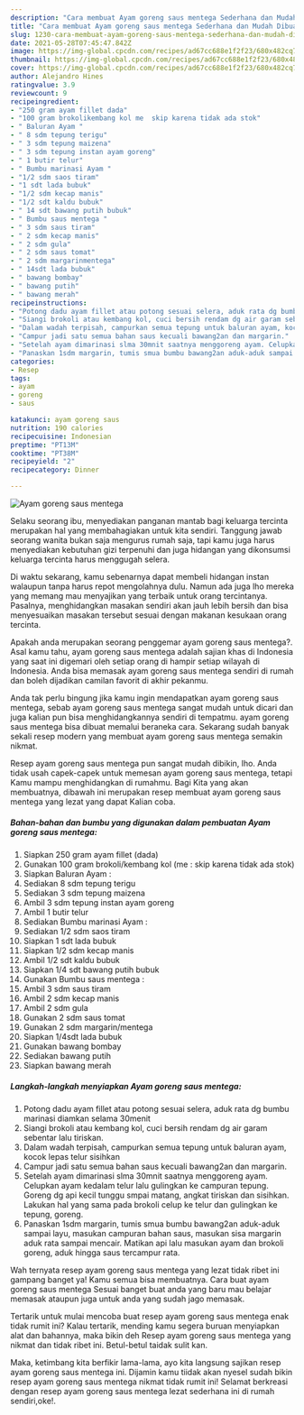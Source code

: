 ```yaml
---
description: "Cara membuat Ayam goreng saus mentega Sederhana dan Mudah Dibuat"
title: "Cara membuat Ayam goreng saus mentega Sederhana dan Mudah Dibuat"
slug: 1230-cara-membuat-ayam-goreng-saus-mentega-sederhana-dan-mudah-dibuat
date: 2021-05-28T07:45:47.842Z
image: https://img-global.cpcdn.com/recipes/ad67cc688e1f2f23/680x482cq70/ayam-goreng-saus-mentega-foto-resep-utama.jpg
thumbnail: https://img-global.cpcdn.com/recipes/ad67cc688e1f2f23/680x482cq70/ayam-goreng-saus-mentega-foto-resep-utama.jpg
cover: https://img-global.cpcdn.com/recipes/ad67cc688e1f2f23/680x482cq70/ayam-goreng-saus-mentega-foto-resep-utama.jpg
author: Alejandro Hines
ratingvalue: 3.9
reviewcount: 9
recipeingredient:
- "250 gram ayam fillet dada"
- "100 gram brokolikembang kol me  skip karena tidak ada stok"
- " Baluran Ayam "
- " 8 sdm tepung terigu"
- " 3 sdm tepung maizena"
- " 3 sdm tepung instan ayam goreng"
- " 1 butir telur"
- " Bumbu marinasi Ayam "
- "1/2 sdm saos tiram"
- "1 sdt lada bubuk"
- "1/2 sdm kecap manis"
- "1/2 sdt kaldu bubuk"
- " 14 sdt bawang putih bubuk"
- " Bumbu saus mentega "
- " 3 sdm saus tiram"
- " 2 sdm kecap manis"
- " 2 sdm gula"
- " 2 sdm saus tomat"
- " 2 sdm margarinmentega"
- " 14sdt lada bubuk"
- " bawang bombay"
- " bawang putih"
- " bawang merah"
recipeinstructions:
- "Potong dadu ayam fillet atau potong sesuai selera, aduk rata dg bumbu marinasi diamkan selama 30menit"
- "Siangi brokoli atau kembang kol, cuci bersih rendam dg air garam sebentar lalu tiriskan."
- "Dalam wadah terpisah, campurkan semua tepung untuk baluran ayam, kocok lepas telur sisihkan"
- "Campur jadi satu semua bahan saus kecuali bawang2an dan margarin."
- "Setelah ayam dimarinasi slma 30mnit saatnya menggoreng ayam. Celupkan ayam kedalam telur lalu gulingkan ke campuran tepung. Goreng dg api kecil tunggu smpai matang, angkat tiriskan dan sisihkan. Lakukan hal yang sama pada brokoli celup ke telur dan gulingkan ke tepung, goreng."
- "Panaskan 1sdm margarin, tumis smua bumbu bawang2an aduk-aduk sampai layu, masukan campuran bahan saus, masukan sisa margarin aduk rata sampai mencair. Matikan api lalu masukan ayam dan brokoli goreng, aduk hingga saus tercampur rata."
categories:
- Resep
tags:
- ayam
- goreng
- saus

katakunci: ayam goreng saus 
nutrition: 190 calories
recipecuisine: Indonesian
preptime: "PT13M"
cooktime: "PT38M"
recipeyield: "2"
recipecategory: Dinner

---
```



![Ayam goreng saus mentega](https://img-global.cpcdn.com/recipes/ad67cc688e1f2f23/680x482cq70/ayam-goreng-saus-mentega-foto-resep-utama.jpg)

Selaku seorang ibu, menyediakan panganan mantab bagi keluarga tercinta merupakan hal yang membahagiakan untuk kita sendiri. Tanggung jawab seorang  wanita bukan saja mengurus rumah saja, tapi kamu juga harus menyediakan kebutuhan gizi terpenuhi dan juga hidangan yang dikonsumsi keluarga tercinta harus menggugah selera.

Di waktu  sekarang, kamu sebenarnya dapat membeli hidangan instan walaupun tanpa harus repot mengolahnya dulu. Namun ada juga lho mereka yang memang mau menyajikan yang terbaik untuk orang tercintanya. Pasalnya, menghidangkan masakan sendiri akan jauh lebih bersih dan bisa menyesuaikan masakan tersebut sesuai dengan makanan kesukaan orang tercinta. 



Apakah anda merupakan seorang penggemar ayam goreng saus mentega?. Asal kamu tahu, ayam goreng saus mentega adalah sajian khas di Indonesia yang saat ini digemari oleh setiap orang di hampir setiap wilayah di Indonesia. Anda bisa memasak ayam goreng saus mentega sendiri di rumah dan boleh dijadikan camilan favorit di akhir pekanmu.

Anda tak perlu bingung jika kamu ingin mendapatkan ayam goreng saus mentega, sebab ayam goreng saus mentega sangat mudah untuk dicari dan juga kalian pun bisa menghidangkannya sendiri di tempatmu. ayam goreng saus mentega bisa dibuat memalui beraneka cara. Sekarang sudah banyak sekali resep modern yang membuat ayam goreng saus mentega semakin nikmat.

Resep ayam goreng saus mentega pun sangat mudah dibikin, lho. Anda tidak usah capek-capek untuk memesan ayam goreng saus mentega, tetapi Kamu mampu menghidangkan di rumahmu. Bagi Kita yang akan membuatnya, dibawah ini merupakan resep membuat ayam goreng saus mentega yang lezat yang dapat Kalian coba.

<!--inarticleads1-->

##### Bahan-bahan dan bumbu yang digunakan dalam pembuatan Ayam goreng saus mentega:

1. Siapkan 250 gram ayam fillet (dada)
1. Gunakan 100 gram brokoli/kembang kol (me : skip karena tidak ada stok)
1. Siapkan  Baluran Ayam :
1. Sediakan  8 sdm tepung terigu
1. Sediakan  3 sdm tepung maizena
1. Ambil  3 sdm tepung instan ayam goreng
1. Ambil  1 butir telur
1. Sediakan  Bumbu marinasi Ayam :
1. Sediakan 1/2 sdm saos tiram
1. Siapkan 1 sdt lada bubuk
1. Siapkan 1/2 sdm kecap manis
1. Ambil 1/2 sdt kaldu bubuk
1. Siapkan  1/4 sdt bawang putih bubuk
1. Gunakan  Bumbu saus mentega :
1. Ambil  3 sdm saus tiram
1. Ambil  2 sdm kecap manis
1. Ambil  2 sdm gula
1. Gunakan  2 sdm saus tomat
1. Gunakan  2 sdm margarin/mentega
1. Siapkan  1/4sdt lada bubuk
1. Gunakan  bawang bombay
1. Sediakan  bawang putih
1. Siapkan  bawang merah




<!--inarticleads2-->

##### Langkah-langkah menyiapkan Ayam goreng saus mentega:

1. Potong dadu ayam fillet atau potong sesuai selera, aduk rata dg bumbu marinasi diamkan selama 30menit
1. Siangi brokoli atau kembang kol, cuci bersih rendam dg air garam sebentar lalu tiriskan.
1. Dalam wadah terpisah, campurkan semua tepung untuk baluran ayam, kocok lepas telur sisihkan
1. Campur jadi satu semua bahan saus kecuali bawang2an dan margarin.
1. Setelah ayam dimarinasi slma 30mnit saatnya menggoreng ayam. Celupkan ayam kedalam telur lalu gulingkan ke campuran tepung. Goreng dg api kecil tunggu smpai matang, angkat tiriskan dan sisihkan. Lakukan hal yang sama pada brokoli celup ke telur dan gulingkan ke tepung, goreng.
1. Panaskan 1sdm margarin, tumis smua bumbu bawang2an aduk-aduk sampai layu, masukan campuran bahan saus, masukan sisa margarin aduk rata sampai mencair. Matikan api lalu masukan ayam dan brokoli goreng, aduk hingga saus tercampur rata.




Wah ternyata resep ayam goreng saus mentega yang lezat tidak ribet ini gampang banget ya! Kamu semua bisa membuatnya. Cara buat ayam goreng saus mentega Sesuai banget buat anda yang baru mau belajar memasak ataupun juga untuk anda yang sudah jago memasak.

Tertarik untuk mulai mencoba buat resep ayam goreng saus mentega enak tidak rumit ini? Kalau tertarik, mending kamu segera buruan menyiapkan alat dan bahannya, maka bikin deh Resep ayam goreng saus mentega yang nikmat dan tidak ribet ini. Betul-betul taidak sulit kan. 

Maka, ketimbang kita berfikir lama-lama, ayo kita langsung sajikan resep ayam goreng saus mentega ini. Dijamin kamu tiidak akan nyesel sudah bikin resep ayam goreng saus mentega nikmat tidak rumit ini! Selamat berkreasi dengan resep ayam goreng saus mentega lezat sederhana ini di rumah sendiri,oke!.

